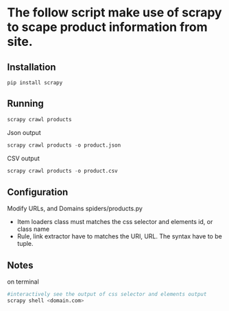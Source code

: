 # The follow script make use of scrapy to scape product information from site.
## Installation
```
pip install scrapy
```
## Running
```python
scrapy crawl products
```
Json output
```python
scrapy crawl products -o product.json
```
CSV output
```python
scrapy crawl products -o product.csv
```
## Configuration
Modify URLs, and Domains spiders/products.py
- Item loaders class must matches the css selector and elements id, or class name
- Rule, link extractor have to matches the URI, URL. The syntax have to be tuple.

## Notes
on terminal 
```bash
#interactively see the output of css selector and elements output
scrapy shell <domain.com> 
```
